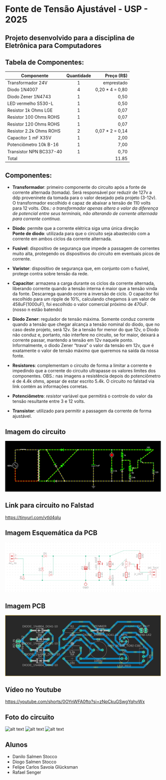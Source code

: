 # Fonte de Tensão Ajustável - USP - 2025
## Projeto desenvolvido para a disciplina de Eletrônica para Computadores
## Tabela de Componentes:
| Componente | Quantidade | Preço (R$) |
| -----------|:----------:|-----:|
| Transformador 24V | 1 | emprestado|
| Diodo 1N4007 | 4 | 0,20 * 4 = 0,80 |
| Diodo Zener 1N4743 | 1 | 0,50 |
| LED vermelho S530-L | 1 | 0,50 |
| Resistor 1k Ohms LGE | 1 | 0,07 |
| Resistor 100 Ohms ROHS | 1| 0,07 |
| Resistor 120 Ohms ROHS | 1| 0,07|
| Resistor 2.2k Ohms ROHS | 2| 0,07 * 2 = 0,14|
| Capacitor 1 mF X35V | 1 | 2,00|
| Potenciômetro 10k B-16 | 1 | 7,00 |
| Transistor NPN BC337-40 | 1 | 0,70|
| Total | | 11.85 |

## Componentes:
- **Transformador**: primeiro componente do circuito após a fonte de corrente alternada (tomada). Será responsável por reduzir de 127v a ddp proveninete da tomada para o valor desejado pela projeto (3-12v). O transformador escolhido é capaz de abaixar a tensão de 110 volts para 12 volts.
_Obs.: o transformador apenas altera o valor da diferença de potencial entre seus terminais, não alterando de corrente alternada para corrente contínua._

- **Diodo**: permite que a corrente elétrica siga uma única direção 
  <br> **Ponte de diodo**: utilizada para que o circuito seja abastecido com a corrente em ambos ciclos da corrente alternada.

- **Fusível**: dispositivo de segurança que impede a passagem de correntes muito alta, protegendo os dispositivos do circuito em eventuais picos de corrente.

- **Varistor**: dispositivo de segurança que, em conjunto com o fusível, protege contra sobre tensão da rede.

- **Capacitor**: armazena a carga durante os ciclos da corrente alternada, liberando corrente quando a tensão interna é maior que a tensão vinda da fonte. Descarrega quando ocorre a inversão de ciclo. O capacitor foi escolhido para um ripple de 10%, calculando chegamos à um valor de 458uF(1000uF), foi escolhido o valor comercial próximo de 470uF. (nosso n estão batendo)

- **Diodo Zener**: regulador de tensão máxima. Somente conduz corrente quando a tensão que chegar alcança a tensão nominal do diodo, que no caso deste projeto, será 12v. Se a tensão for menor do que 12v, o Diodo não conduz e, portanto, não interfere no circuito, se for maior, deixará a corrente passar, mantendo a tensão em 12v naquele ponto. Informalmente, o diodo Zener “trava” o valor da tensão em 12v, que é exatamente o valor de tensão máximo que queremos na saída da nossa fonte.

- **Resistores**: complementam o circuito de forma a limitar a corrente e impedindo que a corrente do circuito ultrapasse os valores limites dos componentes. OBS.: nas imagens a resistência depois do potenciômetro é de 4.4k ohms, apesar de estar escrito 5.4k. O circuito no falstad via link contém as informações corretas.

- **Potenciômetro**: *resistor* variável que permitirá o controle do valor da tensão resultante entre 3 e 12 volts.

- **Transistor**: utilizado para permitir a passagem da corrente de forma ajustável.

## Imagem do circuito
![alt text](https://github.com/DaniloSStocco/FonteAjustavelUSP/blob/main/imagens/imagemCircuitoFalstad.png "Imagem do circuito no falstad")

## Link para circuito no Falstad
https://tinyurl.com/ytld4qlu

## Imagem Esquemática da PCB
![alt text](https://github.com/DaniloSStocco/FonteAjustavelUSP/blob/main/imagens/esquematica.png "Imagem do circuito esquemático")


## Imagem PCB
![alt text](https://github.com/DaniloSStocco/FonteAjustavelUSP/blob/main/imagens/PCBeagle.png "Imagem do circuito no PCB no Eagle")

## Vídeo no Youtube
https://youtube.com/shorts/0OYnWFA0fto?si=zNpCkuGSwgYqhvWx

## Foto do circuito
![alt text](https://github.com/DaniloSStocco/FonteAjustavelUSP/blob/main/imagens/circuitocima.heic "Foto do circuito por cima")
![alt text](https://github.com/DaniloSStocco/FonteAjustavelUSP/blob/main/imagens/circuitolado1.heic "Foto do circuito por um lado")
![alt text](https://github.com/DaniloSStocco/FonteAjustavelUSP/blob/main/imagens/circuitolado2.heic "Foto do circuito por outro lado")

## Alunos
- Danilo Salmen Stocco
- Diogo Salmen Stocco
- Felipe Carlos Savoia Glücksman
- Rafael Senger

